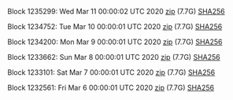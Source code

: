 Block 1235299: Wed Mar 11 00:00:02 UTC 2020 [zip](https://dash-bootstrap.ams3.digitaloceanspaces.com/mainnet/2020-03-11/bootstrap.dat.zip) (7.7G) [SHA256](https://dash-bootstrap.ams3.digitaloceanspaces.com/mainnet/2020-03-11/sha256.txt)

Block 1234752: Tue Mar 10 00:00:01 UTC 2020 [zip](https://dash-bootstrap.ams3.digitaloceanspaces.com/mainnet/2020-03-10/bootstrap.dat.zip) (7.7G) [SHA256](https://dash-bootstrap.ams3.digitaloceanspaces.com/mainnet/2020-03-10/sha256.txt)

Block 1234200: Mon Mar  9 00:00:01 UTC 2020 [zip](https://dash-bootstrap.ams3.digitaloceanspaces.com/mainnet/2020-03-09/bootstrap.dat.zip) (7.7G) [SHA256](https://dash-bootstrap.ams3.digitaloceanspaces.com/mainnet/2020-03-09/sha256.txt)

Block 1233662: Sun Mar  8 00:00:01 UTC 2020 [zip](https://dash-bootstrap.ams3.digitaloceanspaces.com/mainnet/2020-03-08/bootstrap.dat.zip) (7.7G) [SHA256](https://dash-bootstrap.ams3.digitaloceanspaces.com/mainnet/2020-03-08/sha256.txt)

Block 1233101: Sat Mar  7 00:00:01 UTC 2020 [zip](https://dash-bootstrap.ams3.digitaloceanspaces.com/mainnet/2020-03-07/bootstrap.dat.zip) (7.7G) [SHA256](https://dash-bootstrap.ams3.digitaloceanspaces.com/mainnet/2020-03-07/sha256.txt)

Block 1232561: Fri Mar  6 00:00:01 UTC 2020 [zip](https://dash-bootstrap.ams3.digitaloceanspaces.com/mainnet/2020-03-06/bootstrap.dat.zip) (7.7G) [SHA256](https://dash-bootstrap.ams3.digitaloceanspaces.com/mainnet/2020-03-06/sha256.txt)

